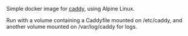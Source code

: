 Simple docker image for [caddy](https://caddyserver.com/), using
Alpine Linux.

Run with a volume containing a Caddyfile mounted on /etc/caddy,
and another volume mounted on /var/log/caddy for logs.

